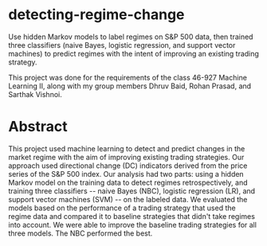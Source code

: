 # detecting-regime-change

Use hidden Markov models to label regimes on S&P 500 data, then trained three classifiers (naive Bayes, logistic regression, and support vector machines) to predict regimes with the intent of improving an existing trading strategy.

This project was done for the requirements of the class 46-927 Machine Learning II, along with my group members Dhruv Baid, Rohan Prasad, and Sarthak Vishnoi.

# Abstract

This project used machine learning to detect and predict changes in the market regime with the aim of improving existing trading strategies. Our approach used directional change (DC) indicators derived from the price series of the S\&P 500 index. Our analysis had two parts: using a hidden Markov model on the training data to detect regimes retrospectively, and training three classifiers -- naive Bayes (NBC), logistic regression (LR), and support vector machines (SVM) -- on the labeled data. We evaluated the models based on the performance of a trading strategy that used the regime data and compared it to baseline strategies that didn't take regimes into account. We were able to improve the baseline trading strategies for all three models. The NBC performed the best.
